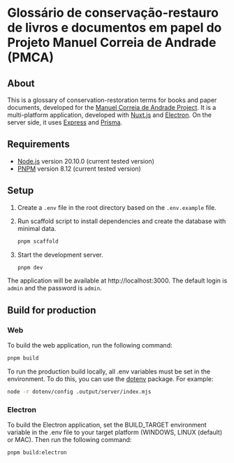 # Glossário de conservação-restauro de livros e documentos em papel do Projeto Manuel Correia de Andrade (PMCA)

## About

This is a glossary of conservation-restoration terms for books and paper documents, developed for the [Manuel Correia de Andrade Project](https://sites.usp.br/pmca/). It is a multi-platform application, developed with [Nuxt.js](https://nuxtjs.org/) and [Electron](https://www.electronjs.org/). On the server side, it uses [Express](https://expressjs.com/) and [Prisma](https://www.prisma.io/).

## Requirements

- [Node.js](https://nodejs.org/en/download/) version 20.10.0 (current tested version)
- [PNPM](https://pnpm.io/) version 8.12 (current tested version)

## Setup

1. Create a `.env` file in the root directory based on the `.env.example` file.
2. Run scaffold script to install dependencies and create the database with minimal data.
   
    ```bash
    pnpm scaffold
    ```

3. Start the development server.
    ```bash
    pnpm dev
    ```

The application will be available at http://localhost:3000. The default login is `admin` and the password is `admin`.


## Build for production

### Web

To build the web application, run the following command:

```bash
pnpm build
```
To run the production build locally, all .env variables must be set in the environment. To do this, you can use the [dotenv](https://www.npmjs.com/package/dotenv) package. For example:

```bash
node -r dotenv/config .output/server/index.mjs
```

### Electron

To build the Electron application, set the BUILD_TARGET environment variable in the .env file to your target platform (WINDOWS, LINUX (default) or MAC). Then run the following command:

```bash
pnpm build:electron
```